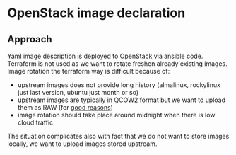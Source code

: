 # OpenStack image declaration

## Approach

Yaml image description is deployed to OpenStack via ansible code.
Terraform is not used as we want to rotate freshen already existing images.
Image rotation the terraform way is difficult because of:
 * upstream images does not provide long history (almalinux, rockylinux just last version, ubuntu just month or so)
 * upstream images are typically in QCOW2 format but we want to upload them as RAW (for [good reasons](https://docs.ceph.com/en/quincy/rbd/qemu-rbd/#creating-images-with-qemu))
 * image rotation should take place around midnight when there is low cloud traffic

The situation complicates also with fact that we do not want to store images locally, we want to upload images stored upstream.

